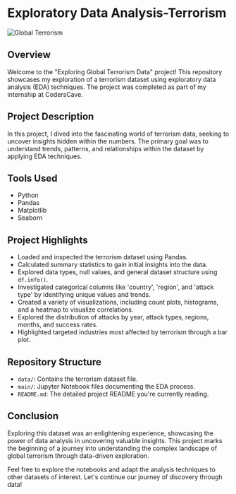 # Exploratory Data Analysis-Terrorism

![Global Terrorism]([terrorism.jpg](https://www.google.com/url?sa=i&url=https%3A%2F%2Fwww.123rf.com%2Fphoto_10171959_globe-concept-of-global-terrorism.html&psig=AOvVaw09x7tcTOdR0qEUwuTVInSD&ust=1692947772455000&source=images&cd=vfe&opi=89978449&ved=0CA4QjRxqFwoTCIiFm5Hg9IADFQAAAAAdAAAAABAQ))

## Overview

Welcome to the "Exploring Global Terrorism Data" project! This repository showcases my exploration of a terrorism dataset using exploratory data analysis (EDA) techniques. The project was completed as part of my internship at CodersCave.

## Project Description

In this project, I dived into the fascinating world of terrorism data, seeking to uncover insights hidden within the numbers. The primary goal was to understand trends, patterns, and relationships within the dataset by applying EDA techniques.

## Tools Used

- Python
- Pandas
- Matplotlib
- Seaborn

## Project Highlights

- Loaded and inspected the terrorism dataset using Pandas.
- Calculated summary statistics to gain initial insights into the data.
- Explored data types, null values, and general dataset structure using `df.info()`.
- Investigated categorical columns like 'country', 'region', and 'attack type' by identifying unique values and trends.
- Created a variety of visualizations, including count plots, histograms, and a heatmap to visualize correlations.
- Explored the distribution of attacks by year, attack types, regions, months, and success rates.
- Highlighted targeted industries most affected by terrorism through a bar plot.

## Repository Structure

- `data/`: Contains the terrorism dataset file.
- `main/`: Jupyter Notebook files documenting the EDA process.
- `README.md`: The detailed project README you're currently reading.


## Conclusion

Exploring this dataset was an enlightening experience, showcasing the power of data analysis in uncovering valuable insights. This project marks the beginning of a journey into understanding the complex landscape of global terrorism through data-driven exploration.

Feel free to explore the notebooks and adapt the analysis techniques to other datasets of interest. Let's continue our journey of discovery through data!
